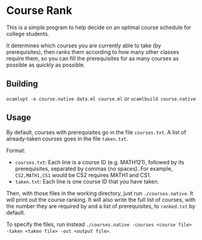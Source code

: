 # Course Rank

This is a simple program to help decide on an optimal course schedule for college students.

It determines which courses you are currently able to take (by prerequisites), then ranks them according to how many other classes require them, so you can fill the prerequisites for as many courses as possible as quickly as possible.

## Building
`ocamlopt -o course.native data.ml course.ml` or `ocamlbuild course.native`

## Usage
By default, courses with prerequisites go in the file `courses.txt`.  A list of already-taken courses goes in the file `taken.txt`.

Format:

* `courses.txt`: Each line is a course ID (e.g. MATH121), followed by its prerequisites, separated by commas (no spaces).  For example, `CS2,MATH1,CS1` would be CS2 requires MATH1 and CS1. 
* `taken.txt`: Each line is one course ID that you have taken.

Then, with those files in the working directory, just run `./courses.native`.  It will print out the course ranking.  It will also write the full list of courses, with the number they are required by and a list of prerequisites, to `ranked.txt` by default.

To specify the files, run instead `./courses.native -courses <course file> -taken <taken file> -out <output file>`.
